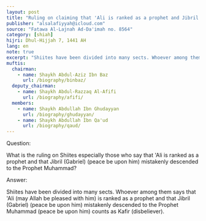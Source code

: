 ```yaml
---
layout: post
title: "Ruling on claiming that 'Ali is ranked as a prophet and Jibril made a mistake"
publisher: "alsalafiyyah@icloud.com"
source: "Fatawa Al-Lajnah Ad-Da'imah no. 8564"
category: [shiah]
hijri: Dhul-Hijjah 7, 1441 AH
lang: en
note: true
excerpt: "Shiites have been divided into many sects. Whoever among them says that 'Ali (may Allah be pleased with him) is ranked as a prophet and that Jibril (Gabriel) (peace be upon him) mistakenly descended to the Prophet Muhammad (peace be upon him) counts as Kafir (disbeliever)."
muftis:
  chairman: 
    - name: Shaykh Abdul-Aziz Ibn Baz
      url: /biography/binbaz/
  deputy_chairman: 
    - name: Shaykh Abdul-Razzaq Al-Afifi
      url: /biography/afifi/
  members: 
    - name: Shaykh Abdullah Ibn Ghudayyan
      url: /biography/ghudayyan/
    - name: Shaykh Abdullah Ibn Qa'ud
      url: /biography/qaud/
---
```


Question: 

What is the ruling on Shiites especially those who say that 'Ali is ranked as a prophet and that Jibril (Gabriel) (peace be upon him) mistakenly descended to the Prophet Muhammad?

Answer:

Shiites have been divided into many sects. Whoever among them says that 'Ali (may Allah be pleased with him) is ranked as a prophet and that Jibril (Gabriel) (peace be upon him) mistakenly descended to the Prophet Muhammad (peace be upon him) counts as Kafir (disbeliever).

